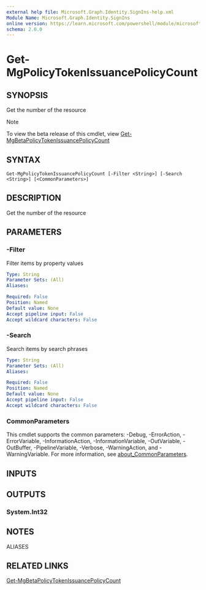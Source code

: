 ```yaml
---
external help file: Microsoft.Graph.Identity.SignIns-help.xml
Module Name: Microsoft.Graph.Identity.SignIns
online version: https://learn.microsoft.com/powershell/module/microsoft.graph.identity.signins/get-mgpolicytokenissuancepolicycount
schema: 2.0.0
---
```


# Get-MgPolicyTokenIssuancePolicyCount

## SYNOPSIS
Get the number of the resource

> [!NOTE]
> To view the beta release of this cmdlet, view [Get-MgBetaPolicyTokenIssuancePolicyCount](/powershell/module/Microsoft.Graph.Beta.Identity.SignIns/Get-MgPolicyTokenIssuancePolicyCount?view=graph-powershell-beta)

## SYNTAX

```
Get-MgPolicyTokenIssuancePolicyCount [-Filter <String>] [-Search <String>] [<CommonParameters>]
```

## DESCRIPTION
Get the number of the resource

## PARAMETERS

### -Filter
Filter items by property values

```yaml
Type: String
Parameter Sets: (All)
Aliases:

Required: False
Position: Named
Default value: None
Accept pipeline input: False
Accept wildcard characters: False
```

### -Search
Search items by search phrases

```yaml
Type: String
Parameter Sets: (All)
Aliases:

Required: False
Position: Named
Default value: None
Accept pipeline input: False
Accept wildcard characters: False
```

### CommonParameters
This cmdlet supports the common parameters: -Debug, -ErrorAction, -ErrorVariable, -InformationAction, -InformationVariable, -OutVariable, -OutBuffer, -PipelineVariable, -Verbose, -WarningAction, and -WarningVariable. For more information, see [about_CommonParameters](http://go.microsoft.com/fwlink/?LinkID=113216).

## INPUTS

## OUTPUTS

### System.Int32
## NOTES

ALIASES

## RELATED LINKS
[Get-MgBetaPolicyTokenIssuancePolicyCount](/powershell/module/Microsoft.Graph.Beta.Identity.SignIns/Get-MgPolicyTokenIssuancePolicyCount?view=graph-powershell-beta)

